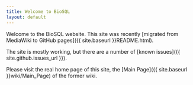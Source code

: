 ```yaml
---
title: Welcome to BioSQL
layout: default
---
```


Welcome to the BioSQL website. This site was recently
[migrated from MediaWiki to GitHub pages]({{ site.baseurl }}README.html).

The site is mostly working, but there are a number of
[known issues]({{ site.github.issues_url }}).

Please visit the real home page of this site, the
[Main Page]({{ site.baseurl }}wiki/Main_Page) of the former wiki.
